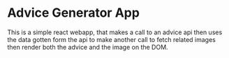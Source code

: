# Advice Generator App

This is a simple react webapp, that makes a call to an advice api 
then uses the data gotten form the api to make another call to fetch related images 
then render both the advice and the image on the DOM.

